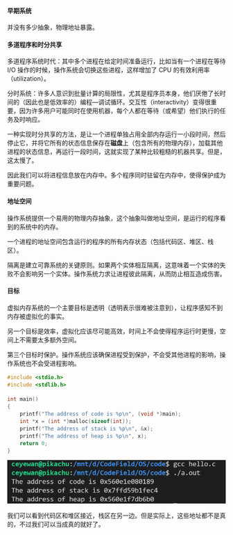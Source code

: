 #### 早期系统

并没有多少抽象，物理地址暴露。

#### 多道程序和时分共享

多道程序系统时代：其中多个进程在给定时间准备运行，比如当有一个进程在等待 I/O 操作的时候，操作系统会切换这些进程，这样增加了 CPU 的有效利用率（utilization）。

分时系统：许多人意识到批量计算的局限性，尤其是程序员本身，他们厌倦了长时间的（因此也是低效率的）编程—调试循环。交互性（interactivity）变得很重要，因为许多用户可能同时在使用机器，每个人都在等待（或希望）他们执行的任务及时响应。

一种实现时分共享的方法，是让一个进程单独占用全部内存运行一小段时间，然后停止它，并将它所有的状态信息保存在**磁盘**上（包含所有的物理内存），加载其他进程的状态信息，再运行一段时间，这就实现了某种比较粗糙的机器共享。但是，这太慢了。

因此我们可以将进程信息放在内存中。多个程序同时驻留在内存中，使得保护成为重要问题。

#### 地址空间

操作系统提供一个易用的物理内存抽象，这个抽象叫做地址空间，是运行的程序看到的系统中的内存。

一个进程的地址空间包含运行的程序的所有内存状态（包括代码区、堆区、栈区）。

隔离是建立可靠系统的关键原则。如果两个实体相互隔离，这意味着一个实体的失败不会影响另一个实体。操作系统力求让进程彼此隔离，从而防止相互造成伤害。

#### 目标

虚拟内存系统的一个主要目标是透明（透明表示很难被注意到），让程序感知不到内存被虚拟化的事实。

另一个目标是效率，虚拟化应该尽可能高效，时间上不会使得程序运行时更慢，空间上不需要太多额外空间。

第三个目标时保护。操作系统应该确保进程受到保护，不会受其他进程的影响，操作系统也不会受进程影响。

```c
#include <stdio.h>
#include <stdlib.h>

int main()
{
    printf("The address of code is %p\n", (void *)main);
    int *x = (int *)malloc(sizeof(int));
    printf("The address of stack is %p\n", &x);
    printf("The address of heap is %p\n", x);
    return 0;
}
```

![image-20220321201512246](../res/image-20220321201512246.png)

我们可以看到代码区和堆区接近，栈区在另一边。但是实际上，这些地址都不是真的，不过我们可以当成真的就好了。

